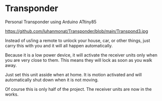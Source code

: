# Transponder
Personal Transponder using Arduino ATtiny85

https://github.com/luhanmonat/Transponder/blob/main/Transpond3.jpg

Instead of us!ing a remote to unlock your house, car, or other things, just carry this with you and it will all happen automatically.

Because it is a low power device, it will activate the receiver units only when you are very close to them.  This means they will lock as soon as you walk away.

Just set this unit asside when at home.  It is motion activated and will automatically shut down when it is not moving.

Of course this is only half of the project.  The receiver units are now in the works.

